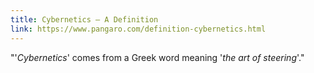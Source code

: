 ```yaml
---
title: Cybernetics — A Definition
link: https://www.pangaro.com/definition-cybernetics.html
---
```

"'*Cybernetics*' comes from a Greek word meaning '*the art of steering*'."